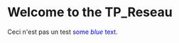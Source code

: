 # Welcome to the TP_Reseau

Ceci n'est pas un test <span style="color:blue">some *blue* text</span>.

